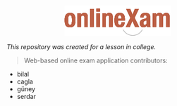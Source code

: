 <div style="text-align:center"><img src="https://github.com/darkfolcer/online-exam/blob/master/RAD%20DOCUMENTATION/logo.png?raw=true"></div>

<i>This repository was created for a lesson in college. </i>

> Web-based online exam application
> contributors: </br>
* bilal</br>
* cagla</br>
* güney</br>
* serdar
